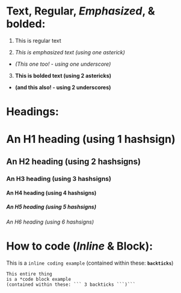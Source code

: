 # Text, Regular, *Emphasized*, & **bolded**:

1. This is regular text

1. *This is emphasized text (using one asterick)*

- _(This one too! - using one underscore)_

3. **This is bolded text (using 2 astericks)**

- __(and this also! - using 2 underscores)__

# Headings:

# An H1 heading (using 1 hashsign)

## An H2 heading (using 2 hashsigns)

### An H3 heading (using 3 hashsigns)

#### An H4 heading (using 4 hashsigns)
 
##### An H5 heading (using 5 hashsigns)

###### An H6 heading (using 6 hashsigns)

# How to code (_Inline_ & __Block__):

This is a `inline coding example` (contained within these: __`backticks`__)

```
This entire thing
is a *code block example
(contained within these: ``` 3 backticks ```)```
